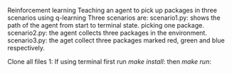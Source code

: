 Reinforcement learning 
Teaching an agent to pick up packages in three scenarios using q-learning 
Three scenarios are:
    scenario1.py: shows the path of the agent from start to terminal state. picking one package.
    scenario2.py: the agent collects three packages in the environment.
    scenario3.py: the aget collect three packages marked red, green and blue respectively.

Clone all files 
1: If using terminal first run _make install_: then _make run_:
